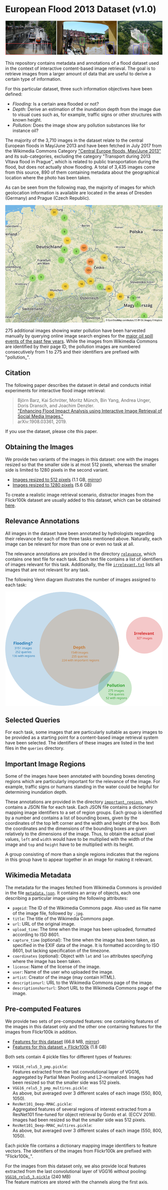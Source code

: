 European Flood 2013 Dataset (v1.0)
==================================

![Examples from the dataset for each of the 3 tasks](examples.jpg)

This repository contains metadata and annotations of a flood dataset used in the context of interactive
content-based image retrieval. The goal is to retrieve images from a larger amount of data that are
useful to derive a certain type of information.

For this particular dataset, three such information objectives have been defined:

- *Flooding:* Is a certain area flooded or not?
- *Depth:* Derive an estimation of the inundation depth from the image due to visual cues such as, for example,
  traffic signs or other structures with known height.
- *Pollution:* Does the image show any pollution substances like for instance oil?

The majority of the 3,710 images in the dataset relate to the central European floods in May/June 2013 and
have been fetched in July 2017 from the Wikimedia Commons Category
["Central Europe floods, May/June 2013"][1] and its sub-categories, excluding the category
"Transport during 2013 Vltava flood in Prague", which is related to public transportation during
the flood, but does not actually show flooding.
A total of 3,435 images come from this source, 890 of them containing metadata about the geographical
location where the photo has been taken.

As can be seen from the following map, the majority of images for which geolocation information is available
are located in the areas of Dresden (Germany) and Prague (Czech Republic).

<p align="center"><img alt="Map" src="map.png"></p>

275 additional images showing water pollution have been harvested manually by querying online image
search engines for the [major oil spill events of the past few years][2].
While the images from Wikimedia Commons are identified by their page ID, the pollution images are
numbered consecutively from 1 to 275 and their identifiers are prefixed with "pollution_".


Citation
--------

The following paper describes the dataset in detail and conducts initial experiments for interactive
flood image retrieval:

> Björn Barz, Kai Schröter, Moritz Münch, Bin Yang, Andrea Unger, Doris Dransch, and Joachim Denzler.  
> ["Enhancing Flood Impact Analysis using Interactive Image Retrieval of Social Media Images."][11]  
> arXiv:1908.03361, 2019.

If you use the dataset, please cite this paper.


Obtaining the Images
--------------------

We provide two variants of the images in this dataset:
one with the images resized so that the smaller side is at most 512 pixels, whereas the smaller side is limited to 1280 pixels in the second variant.

- [Images resized to 512 pixels][3] (1.1 GB, [mirror][9])
- [Images resized to 1280 pixels][4] (5.6 GB)

To create a realistic image retrieval scenario, distractor images from the Flickr100k dataset are usually
added to this dataset, which can be obtained [here][5].


Relevance Annotations
---------------------

All images in the dataset have been annotated by hydrologists regarding their relevance for each of the
three tasks mentioned above.
Naturally, each image can be relevant for more than one or even no task at all.

The relevance annotations are provided in the directory [`relevance`](relevance/),
which contains one text file for each task.
Each text file contains a list of identifiers of images relevant for this task.
Additionally, the file [`irrelevant.txt`](relevance/irrelevant.txt) lists all images that are not relevant
for any task.

The following Venn diagram illustrates the number of images assigned to each task:

![Number of images relevant for each task](statistics.svg)


Selected Queries
----------------

For each task, some images that are particularly suitable as query images to be provided as a starting
point for a content-based image retrieval system have been selected.
The identifiers of these images are listed in the text files in the `queries` directory.


Important Image Regions
-----------------------

Some of the images have been annotated with bounding boxes denoting regions which are particularly
important for the relevance of the image.
For example, traffic signs or humans standing in the water could be helpful for determining
inundation depth.

These annotations are provided in the directory [`important_regions`](important_regions/),
which contains a JSON file for each task.
Each JSON file contains a dictionary mapping image identifiers to a set of region groups.
Each group is identified by a number and contains a list of bounding boxes, given by the coordinates
of the top left corner and the width and height of the box.
Both the coordinates and the dimensions of the bounding boxes are given relatively to the dimensions of
the image. Thus, to obtain the actual pixel values, `left` and `width` would have to be multiplied
with the width of the image and `top` and `height` have to be multiplied with its height.

A group consisting of more than a single regions indicates that the regions in this group have to appear together in an image for making it relevant.


Wikimedia Metadata
------------------

The metadata for the images fetched from Wikimedia Commons is provided in the file [`metadata.json`](metadata.json).
It contains an array of objects, each one describing a particular image using the following attributes:

- `pageid`: The ID of the Wikimedia Commons page. Also used as file name of the image file, followed by `.jpg`.
- `title`: The title of the Wikimedia Commons page.
- `url`: URL of the original image.
- `upload_time`: The time when the image has been uploaded, formatted according to ISO 8601.
- `capture_time` (optional): The time when the image has been taken, as specified in the EXIF data of the image.
  It is formatted according to ISO 8601, but lacking specification of the timezone.
- `coordinates` (optional): Object with `lat` and `lon` attributes specifying where the image has been taken.
- `license`: Name of the license of the image.
- `user`: Name of the user who uploaded the image.
- `artist`: Creator of the image (may contain HTML).
- `descriptionurl`: URL to the Wikimedia Commons page of the image.
- `descriptionshorturl`: Short URL to the Wikimedia Commons page of the image.


Pre-computed Features
---------------------

We provide two sets of pre-computed features:
one containing features of the images in this dataset only and the other one containing features for the
images from Flickr100k in addition.

- [Features for this dataset][6] (66.8 MB, [mirror][10])
- [Features for this dataset + Flickr100k][7] (1.8 GB)

Both sets contain 4 pickle files for different types of features:

- `VGG16_relu5_3_pmp.pickle`:  
  Features extracted from the last convolutional layer of VGG16,
  aggregated by Partial Mean Pooling and L2-normalized.
  Images had been resized so that the smaller side was 512 pixels.
- `VGG16_relu5_3_pmp_multires.pickle`:  
  As above, but averaged over 3 different scales of each image (550, 800, 1050).
- `ResNet101_Deep-RMAC.pickle`:  
  Aggregated features of several regions of interest extracted from a ResNet101 fine-tuned for
  object retrieval by Gordo et al. (ECCV 2016).
  Images had been resized so that the smaller side was 512 pixels.
- `ResNet101_Deep-RMAC_multires.pickle`:  
  As above, but averaged over 3 different scales of each image (550, 800, 1050).

Each pickle file contains a dictionary mapping image identifiers to feature vectors.
The identifiers of the images from Flickr100k are prefixed with "Flickr100k_".

For the images from this dataset only, we also provide local features extracted from the last convolutional layer of VGG16 without pooling: [`VGG16_relu5_3.pickle`][8] (240 MB)  
The feature matrices are stored with the channels along the first axis.



[1]: https://commons.wikimedia.org/wiki/Category:Central_Europe_floods,_May/June_2013
[2]: https://en.wikipedia.org/wiki/List_of_oil_spills
[3]: https://archive.org/download/european-flood-2013/european-flood-2013_imgs_small.zip
[4]: https://archive.org/download/european-flood-2013/european-flood-2013_imgs_large.zip
[5]: http://www.robots.ox.ac.uk/~vgg/data/oxbuildings/flickr100k.html
[6]: https://archive.org/download/european-flood-2013/features.zip
[7]: https://archive.org/download/european-flood-2013/features_flickr100k.zip
[8]: https://archive.org/download/european-flood-2013/VGG16_relu5_3.pickle.gz
[9]: https://cloud.uni-jena.de/index.php/s/Tdns4xnw72XoBiN/download?path=%2F&files=european-flood-2013_imgs_small.zip
[10]: https://cloud.uni-jena.de/index.php/s/Tdns4xnw72XoBiN/download?path=%2F&files=features.zip
[11]: https://arxiv.org/pdf/1908.03361
